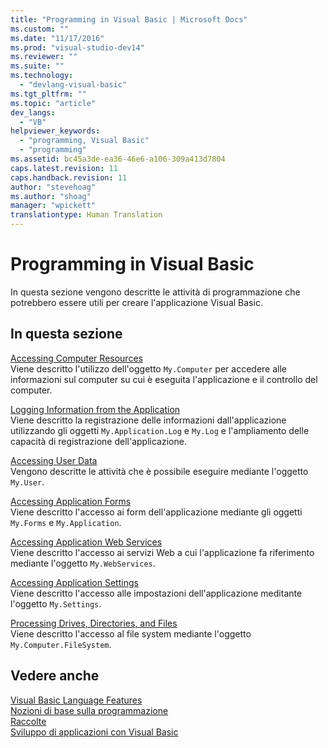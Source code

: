 ```yaml
---
title: "Programming in Visual Basic | Microsoft Docs"
ms.custom: ""
ms.date: "11/17/2016"
ms.prod: "visual-studio-dev14"
ms.reviewer: ""
ms.suite: ""
ms.technology: 
  - "devlang-visual-basic"
ms.tgt_pltfrm: ""
ms.topic: "article"
dev_langs: 
  - "VB"
helpviewer_keywords: 
  - "programming, Visual Basic"
  - "programming"
ms.assetid: bc45a3de-ea36-46e6-a106-309a413d7804
caps.latest.revision: 11
caps.handback.revision: 11
author: "stevehoag"
ms.author: "shoag"
manager: "wpickett"
translationtype: Human Translation
---
```

# Programming in Visual Basic
In questa sezione vengono descritte le attività di programmazione che potrebbero essere utili per creare l'applicazione Visual Basic.  
  
## In questa sezione  
 [Accessing Computer Resources](../../../visual-basic/developing-apps/programming/computer-resources/index.md)  
 Viene descritto l'utilizzo dell'oggetto `My.Computer` per accedere alle informazioni sul computer su cui è eseguita l'applicazione e il controllo del computer.  
  
 [Logging Information from the Application](../../../visual-basic/developing-apps/programming/log-info/logging-information-from-the-application.md)  
 Viene descritto la registrazione delle informazioni dall'applicazione utilizzando gli oggetti `My.Application.Log` e `My.Log` e l'ampliamento delle capacità di registrazione dell'applicazione.  
  
 [Accessing User Data](../../../visual-basic/developing-apps/programming/accessing-user-data.md)  
 Vengono descritte le attività che è possibile eseguire mediante l'oggetto `My.User`.  
  
 [Accessing Application Forms](../../../visual-basic/developing-apps/programming/accessing-application-forms.md)  
 Viene descritto l'accesso ai form dell'applicazione mediante gli oggetti `My.Forms` e `My.Application`.  
  
 [Accessing Application Web Services](../../../visual-basic/developing-apps/programming/accessing-application-web-services.md)  
 Viene descritto l'accesso ai servizi Web a cui l'applicazione fa riferimento mediante l'oggetto `My.WebServices`.  
  
 [Accessing Application Settings](../../../visual-basic/developing-apps/programming/app-settings/accessing-application-settings.md)  
 Viene descritto l'accesso alle impostazioni dell'applicazione meditante l'oggetto `My.Settings`.  
  
 [Processing Drives, Directories, and Files](../../../visual-basic/developing-apps/programming/drives-directories-files/index.md)  
 Viene descritto l'accesso al file system mediante l'oggetto `My.Computer.FileSystem`.  
  
## Vedere anche  
 [Visual Basic Language Features](../../../visual-basic/programming-guide/language-features/index.md)   
 [Nozioni di base sulla programmazione](../Topic/Programming%20Concepts.md)   
 [Raccolte](../Topic/Collections%20\(C%23%20and%20Visual%20Basic\).md)   
 [Sviluppo di applicazioni con Visual Basic](../../../visual-basic/developing-apps/index.md)